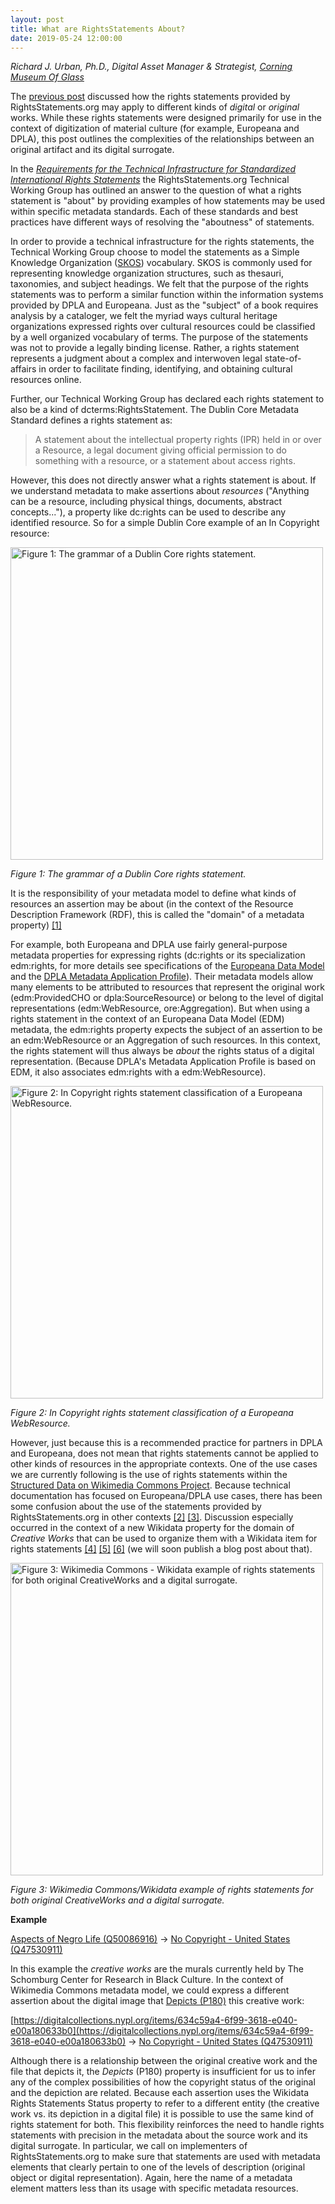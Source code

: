```yaml
---
layout: post
title: What are RightsStatements About?
date: 2019-05-24 12:00:00
---
```

_Richard J. Urban, Ph.D., Digital Asset Manager & Strategist, [Corning Museum Of Glass](https://www.cmog.org/)_

The [previous post](https://rightsstatements.org/en/2018/12/where-statements-apply.html) discussed how the rights statements provided by RightsStatements.org may apply to different kinds of _digital_ or _original_ works. While these rights statements were designed primarily for use in the context of digitization of material culture (for example, Europeana and DPLA), this post outlines the complexities of the relationships between an original artifact and its digital surrogate.

In the [_Requirements for the Technical Infrastructure for Standardized International Rights Statements_](https://rightsstatements.org/files/180117requirements_for_the_technical_infrastructure_for_standardized_international_rights_statements_v1.2.1.pdf) the RightsStatements.org Technical Working Group has outlined an answer to the question of what a rights statement is "about" by providing examples of how statements may be used within specific metadata standards.  Each of these standards and best practices have different ways of resolving the "aboutness" of statements. 

In order to provide a technical infrastructure for the rights statements, the Technical Working Group choose to model the statements as a Simple Knowledge Organization ([SKOS](https://www.w3.org/2004/02/skos/)) vocabulary. SKOS is commonly used for representing knowledge organization structures, such as thesauri, taxonomies, and subject headings. We felt that the purpose of the rights statements was to perform a similar function within the information systems provided by DPLA and Europeana. Just as the "subject" of a book requires analysis by a cataloger, we felt the myriad ways cultural heritage organizations expressed rights over cultural resources could be classified by a well organized vocabulary of terms. The purpose of the statements was not to provide a legally binding license. Rather, a rights statement represents a judgment about a complex and interwoven legal state-of-affairs in order to facilitate finding, identifying, and obtaining cultural resources online. 

Further, our Technical Working Group  has declared each rights statement to also be a kind of dcterms:RightsStatement. The Dublin Core Metadata Standard defines a rights statement as:

> A statement about the intellectual property rights (IPR) held in or over a Resource, a legal document giving official permission to do something with a resource, or a statement about access rights.

However, this does not directly answer what a rights statement is about. If we understand metadata to make assertions about _resources_ ("Anything can be a resource, including physical things, documents, abstract concepts..."), a property like dc:rights can be used to describe any identified resource. So for a simple Dublin Core example of an In Copyright resource:

<img src="{{site.url}}/files/images/2019-05-06-what-are-rights-statements-about-figure1.svg" alt="Figure 1: The grammar of a Dublin Core rights statement." width="500"/>

_Figure 1: The grammar of a Dublin Core rights statement._

It is the responsibility of your metadata model to define what kinds of resources an assertion may be about (in the context of the Resource Description Framework (RDF), this is called the "domain" of a metadata property) [\[1\]][1]

For example, both Europeana and DPLA use fairly general-purpose metadata properties for expressing rights (dc:rights or its specialization edm:rights, for more details see specifications of the [Europeana Data Model](https://pro.europeana.eu/edm-documentation) and the [DPLA Metadata Application Profile](https://dp.la/info/map)). Their metadata models allow many elements to be attributed to resources that represent the original work (edm:ProvidedCHO or dpla:SourceResource) or belong to the level of digital representations (edm:WebResource, ore:Aggregation). But when using a rights statement in the context of an Europeana Data Model (EDM) metadata, the edm:rights property expects the subject of an assertion to be an edm:WebResource or an Aggregation of such resources. In this context, the rights statement will thus always be _about_ the rights status of a digital representation. (Because DPLA's Metadata Application Profile is based on EDM, it also associates edm:rights with a edm:WebResource).

<img src="{{site.url}}/files/images/2019-05-06-what-are-rights-statements-about-figure2.svg" alt="Figure 2: In Copyright rights statement classification of a Europeana WebResource." width="500"/>
 
 _Figure 2: In Copyright rights statement classification of a Europeana WebResource._

However, just because this is a recommended practice for partners in DPLA and Europeana, does not mean that rights statements cannot be applied to other kinds of resources in the appropriate contexts. One of the use cases we are currently following is the use of rights statements within the [Structured Data on Wikimedia Commons Project](https://commons.wikimedia.org/wiki/Commons:Structured_data). Because technical documentation has focused on Europeana/DPLA use cases, there has been some confusion about the use of the statements provided by RightsStatements.org in other contexts [\[2\]][2] [\[3\]][3]. Discussion especially occurred in the context of a new Wikidata property for the domain of _Creative Works_ that can be used to organize them with a Wikidata item for rights statements [\[4\]][4] [\[5\]][5] [\[6\]][6] (we will soon publish a blog post about that).

<img src="{{site.url}}/files/images/2019-05-06-what-are-rights-statements-about-figure3.svg" alt="Figure 3: Wikimedia Commons - Wikidata example of rights statements for both original CreativeWorks and a digital surrogate." width="500"/>
 
 _Figure 3: Wikimedia Commons/Wikidata example of rights statements for both original CreativeWorks and a digital surrogate._

**Example**

[Aspects of Negro Life (Q50086916)](https://www.wikidata.org/wiki/Q50086916) &rarr; [No Copyright - United States (Q47530911)](https://www.wikidata.org/wiki/Q47530911)

In this example the _creative works_ are the murals currently held by The Schomburg Center for Research in Black Culture. In the context of Wikimedia Commons metadata model, we could express a different assertion about the digital image that [Depicts (P180)](https://www.wikidata.org/wiki/Property:P180) this creative work:

[https://digitalcollections.nypl.org/items/634c59a4-6f99-3618-e040-e00a180633b0](https://digitalcollections.nypl.org/items/634c59a4-6f99-3618-e040-e00a180633b0) &rarr; [No Copyright - United States (Q47530911)](https://www.wikidata.org/wiki/Q47530911)

Although there is a relationship between the original creative work and the file that depicts it, the _Depicts_ (P180) property is insufficient for us to infer any of the complex possibilities of how the copyright status of the original and the depiction are related. Because each assertion uses the Wikidata Rights Statements Status property to refer to a different entity (the creative work vs. its depiction in a digital file) it is possible to use the same kind of rights statement for both. This flexibility reinforces the need to handle rights statements with precision in the metadata about the source work and its digital surrogate. In particular, we call on implementers of RightsStatements.org to make sure that statements are used with metadata elements that clearly pertain to one of the levels of description (original object or digital representation). Again, here the name of a metadata element matters less than its usage with specific metadata resources.

[1]: https://www.w3.org/TR/2014/REC-rdf11-concepts-20140225/#bib-RDF11-MT
[2]: https://commons.wikimedia.org/wiki/Commons_talk:Structured_data/Properties_table#Mixing_different_levels_of_depiction 
[3]: https://www.wikidata.org/wiki/Wikidata:Property_proposal/rights_statemen
[4]: https://www.wikidata.org/wiki/Q17537576 
[5]: https://www.wikidata.org/wiki/Property:P6426 
[6]: https://www.wikidata.org/wiki/Help:Copyrights#RightsStatement_status_according_to_source_website_(P6426) 
